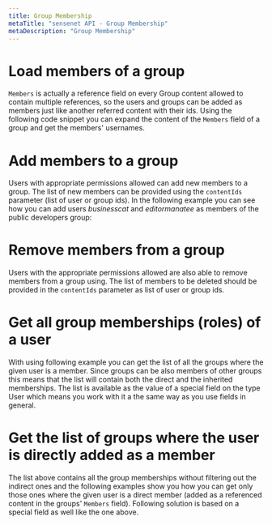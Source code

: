 ```yaml
---
title: Group Membership
metaTitle: "sensenet API - Group Membership"
metaDescription: "Group Membership"
---
```


# Load members of a group

`Members` is actually a reference field on every Group content allowed to contain multiple references, so the users and groups can be added as members just like another referred content with their ids. Using the following code snippet you can expand the content of the `Members` field of a group and get the members' usernames.

<tab category="users-and-groups" article="memberships" example="loadMembers" />

# Add members to a group

Users with appropriate permissions allowed can add new members to a group. The list of new members can be provided using the `contentIds` parameter (list of user or group ids). In the following example you can see how you can add users *businesscat* and *editormanatee* as members of the public developers group:

<tab category="users-and-groups" article="memberships" example="addMember" />

# Remove members from a group

Users with the appropriate permissions allowed are also able to remove members from a group using. The list of members to be deleted should be provided in the `contentIds` parameter as list of user or group ids.

<tab category="users-and-groups" article="memberships" example="removeMember" />

# Get all group memberships (roles) of a user

With using following example you can get the list of all the groups where the given user is a member. Since groups can be also members of other groups this means that the list will contain both the direct and the inherited memberships. The list is available as the value of a special field on the type User which means you work with it a the same way as you use fields in general.

<tab category="users-and-groups" article="memberships" example="allRoles" />

# Get the list of groups where the user is directly added as a member

The list above contains all the group memberships without filtering out the indirect ones and the following examples show you how you can get only those ones where the given user is a direct member (added as a referenced content in the groups' `Members` field). Following solution is based on a special field as well like the one above.

<tab category="users-and-groups" article="memberships" example="directRoles" />
